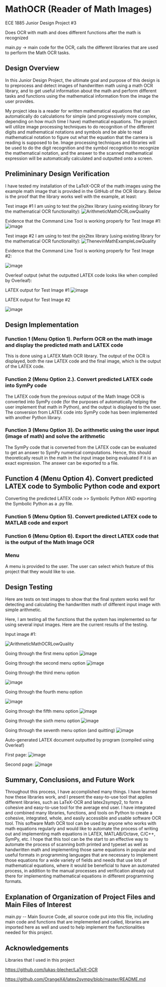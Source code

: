 # MathOCR (Reader of Math Images)

ECE 1885 Junior Design Project #3

Does OCR with math and does different functions after the math is recognized

main.py -> main code for the OCR, calls the different libraries that are used to perform the Math OCR tasks.

## Design Overview

In this Junior Design Project, the ultimate goal and purpose of this design is to preprocess and detect images of handwritten math using a math OCR library, and to get useful information about the math and perform different tasks and functions using the mathematical information from the image the user provides. 

My project idea is a reader for written mathematical equations that can automatically do calculations
for simple (and progressively more complex, depending on how much time I have) mathematical
equations. The project will utilize image processing techniques to do recognition of the different digits
and mathematical notations and symbols and be able to read mathematical notation to figure out what
the equation that the camera is reading is supposed to be. Image processing techniques and libraries
will be used to do the digit recognition and the symbol recognition to recognize the mathematical
notation, and the answer to the scanned mathematical expression will be automatically calculated and
outputted onto a screen.

## Prelimininary Design Verification

I have tested my installation of the LaTeX-OCR of the math images using the example math image that is provided in the GitHub of the OCR library. Below is the proof that the library works well with the example, at least:

Test image #1 I am using to test the pix2tex library (using existing library for the mathematical OCR functionality):
![ArithmeticMathOCRLowQuality](https://github.com/DiligentBuilder/MathOCR/assets/71938320/ef9e9895-76c4-4db8-9959-b368a81544bd)

Evidence that the Command Line Tool is working properly for Test Image #1:
![image](https://github.com/DiligentBuilder/MathOCR/assets/71938320/a59adf89-32ba-448e-9316-a8691ab85bcd)


Test image #2 I am using to test the pix2tex library (using existing library for the mathematical OCR functionality):
![ThenevinMathExampleLowQuality](https://github.com/DiligentBuilder/MathOCR/assets/71938320/aea564b7-ad8c-425f-a7bd-0f14eecd59b1)

Evidence that the Command Line Tool is working properly for Test Image #2:

![image](https://github.com/DiligentBuilder/MathOCR/assets/71938320/c8abda77-02e7-4994-b9e5-7d9cbc61cc29)

Overleaf output (what the outputted LATEX code looks like when compiled by Overleaf):

LATEX output for Test Image #1
![image](https://github.com/DiligentBuilder/MathOCR/assets/71938320/cfdcc2a7-08c1-4601-a7b9-02db44b45897)



LATEX output for Test Image #2

![image](https://github.com/DiligentBuilder/MathOCR/assets/71938320/74786958-7628-490e-9702-56d3a2003efc)










## Design Implementation


### Function 1 (Menu Option 1). Perform OCR on the math image and display the predicted math and LATEX code
This is done using a LATEX Math OCR library. The output of the OCR is displayed, both the raw LATEX code and the final image, which is the output of the LATEX code.  

### Function 2 (Menu Option 2.). Convert predicted LATEX code into SymPy code
The LATEX code from the previous output of the Math Image OCR is converted into SymPy code (for the purposes of automatically helping the user implement that math in Python), and the output is displayed to the user.
The conversion from LATEX code into SymPy code has been implemented with another Python library. 


### Function 3 (Menu Option 3). Do arithmetic using the user input (image of math) and solve the arithmetic
The SymPy code that is converted from the LATEX code can be evaluated to get an answer to SymPy numerical computations. Hence, this should theoretically result in the math in the input image being evaluated if it is an exact expression. The answer can be exported to a file. 

## Function 4 (Menu Option 4). Convert predicted LATEX code to Symbolic Python code and export

Converting the predicted LATEX code >> Symbolic Python AND exporting the Symbolic Python as a .py file.

### Function 5 (Menu Option 5). Convert predicted LATEX code to MATLAB code and export

### Function 6 (Menu Option 6). Export the direct LATEX code that is the output of the Math Image OCR

### Menu
A menu is provided to the user. The user can select which feature of this project that they would like to use. 


## Design Testing

Here are tests on test images to show that the final system works well for detecting and calculating the handwritten math of different input image with simple arithmetic.

Here, I am testing all the functions that the system has implemented so far using several input images. Here are the current results of the testing.


Input image #1:

![ArithmeticMathOCRLowQuality](https://github.com/DiligentBuilder/MathOCR/assets/71938320/0b060520-917b-4f9e-94b2-1632cffeb0a0)

Going through the first menu option
![image](https://github.com/DiligentBuilder/MathOCR/assets/71938320/f7e1888f-3a43-4aac-acc6-6ef1f3c31a3b)


Going through the second menu option
![image](https://github.com/DiligentBuilder/MathOCR/assets/71938320/c60bc488-55c7-4df2-b14d-6d46e7c700c2)


Going through the third menu option

![image](https://github.com/DiligentBuilder/MathOCR/assets/71938320/245c9133-64f3-4626-a26a-53ffba6ab86a)

Going through the fourth menu option

![image](https://github.com/DiligentBuilder/MathOCR/assets/71938320/3b798417-54d3-47d8-ab2a-090b47fa1d24)

Going through the fifth menu option
![image](https://github.com/DiligentBuilder/MathOCR/assets/71938320/d2f40a32-2b72-405c-8dc8-37a6b11e77d6)

Going through the sixth menu option
![image](https://github.com/DiligentBuilder/MathOCR/assets/71938320/b4a44c7c-8326-4790-a43e-534011b20286)

Going through the seventh menu option (and quitting)
![image](https://github.com/DiligentBuilder/MathOCR/assets/71938320/8825ea70-4601-42d7-8558-f091c324b4a9)






Auto-generated LATEX document outputted by program (compiled using Overleaf)

First page:
![image](https://github.com/DiligentBuilder/MathOCR/assets/71938320/de3890a7-1516-4ab6-96e9-e17770a5fc86)


Second page:
![image](https://github.com/DiligentBuilder/MathOCR/assets/71938320/317648a4-4305-4f79-9655-24661052ff31)

















## Summary, Conclusions, and Future Work

Throughout this process, I have accomplished many things. I have learned how these libraries work, and I present the easy-to-use tool that applies different libraries, such as LaTeX-OCR and latex2sympy2, to form a cohesive and easy-to-use tool for the average end user. I have integrated and combined many libraries, functions, and tools on Python to create a cohesive, integrated, whole, and easily accessible and usable software OCR tool. This software Math OCR tool can be used by anyone who works with math equations regularly and would like to automate the process of writing out and implementing math equations in LATEX, MATLAB/Octave, C/C++, SymPy, etc. I hope that this tool can be the start to an effective way to automate the process of scanning both printed and typeset as well as handwritten math and implementing those same equations in popular and useful formats in programming languages that are necessary to implement those equations for a wide variety of fields and needs that use lots of mathematical equations, where it would be beneficial to have an automated process, in addition to the manual processes and verification already out there for implementing mathematical equations in different programming formats. 









## Explanation of Organization of Project Files and Main Files of Interest

main.py -- Main Source Code, all source code put into this file, including main code and functions that are implemented and called, libraries are imported here as well and used to help implement the functionalities needed for this project. 


## Acknowledgements
Libraries that I used in this project

https://github.com/lukas-blecher/LaTeX-OCR

https://github.com/OrangeX4/latex2sympy/blob/master/README.md
